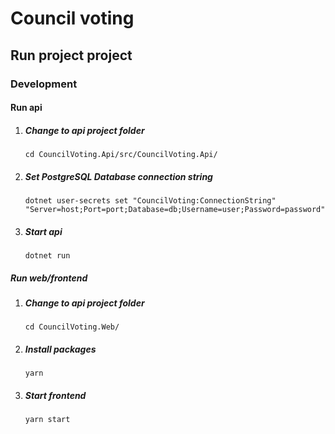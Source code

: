 # Council voting


## Run project project
### Development

#### Run api
1. ##### Change to api project folder
	`cd CouncilVoting.Api/src/CouncilVoting.Api/`
2. ##### Set PostgreSQL Database connection string
	`dotnet user-secrets set "CouncilVoting:ConnectionString" "Server=host;Port=port;Database=db;Username=user;Password=password"`
3. ##### Start api
	`dotnet run`

##### Run web/frontend
    
1. ##### Change to api project folder
	`cd CouncilVoting.Web/`
2. ##### Install packages
	`yarn`
    
3. ##### Start frontend
	`yarn start`